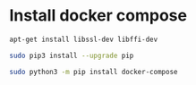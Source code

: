 # Install docker compose


```bash
apt-get install libssl-dev libffi-dev
```

```bash
sudo pip3 install --upgrade pip
```

```bash
sudo python3 -m pip install docker-compose
```

